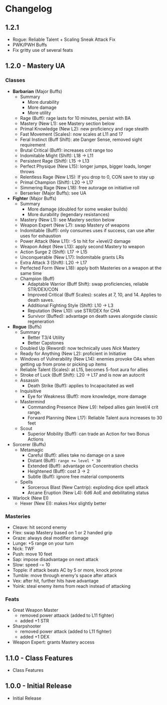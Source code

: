 # Changelog

## 1.2.1

- Rogue: Reliable Talent + Scaling Sneak Attack Fix
- PWK/PWH Buffs
- Fix gritty use of several feats

## 1.2.0 - Mastery UA

### Classes

- **Barbarian** (Major Buffs)
    - Summary
        - More durability
        - More damage
        - More utility
    - Rage (Buff): rage lasts for 10 minutes, persist with BA
    - Mastery (New L1): see Mastery section below
    - Primal Knowledge (New L2): new proficiency and rage stealth
    - Fast Movement (Scales): now scales at L11 and 17
    - Feral Instinct (Buff Shift): ate Danger Sense, removed sight requirement
    - Brutal Critical (Buff): increases crit range too
    - Indomitable Might (Shift): L18 -> L11
    - Persistent Rage (Shift): L15 -> L13
    - Perfect Physique (New L15): longer jumps, bigger loads, longer throws
    - Relentless Rage (New L15): If you drop to 0, CON save to stay up
    - Primal Champion (Shift): L20 -> L17
    - Simmering Rage (New L18): free autorage on initiative roll
    - Berserker (Major Buffs): see UA
- **Fighter** (Major Buffs)
    - Summary
        - More damage (doubled for some weaker builds)
        - More durability (legendary resistances)
    - Mastery (New L1): see Mastery section below
    - Weapon Expert (New L7): swap Mastery of weapons
    - Indomitable (Buff): only consumes uses if success, can use after uses for exhaustion
    - Power Attack (New L11): -5 to hit for +level/2 damage
    - Weapon Adept (New L13): apply second Mastery to weapon
    - Action Surge 2 (Shift): L17 -> L15
    - Unconquerable (New L17): Indomitable grants LRs
    - Extra Attack 3 (Shift): L20 -> L17
    - Perfected Form (New L18): apply both Masteries on a weapon at the same time
    - Champion (Buff)
        - Adaptable Warrior (Buff Shift): swap proficiencies, reliable STR/DEX/CON
        - Improved Critical (Buff Scales): scales at 7, 10, and 14. Applies to death saves.
        - Additional Fighting Style (Shift): L10 -> L3
        - Reputation (New L10): use STR/DEX for CHA
        - Survivor (Buffed): advantage on death saves alongside classic regeneration
- **Rogue** (Buffs)
    - Summary
        - Better T3/4 Utility
        - Better Capstones
    - Doubled Up (Reword): now technically uses _Nick_ Mastery
    - Ready for Anything (New L2): proficient in Initiative
    - Windows of Vulnerability (New L14): enemies provoke OAs when getting up from prone or picking up items
    - Reliable Talent (Scales): at L15, becomes 5-foot aura for allies
    - Stroke of Luck (Buff Shift): L20 -> L17 and is now an autocrit
    - Assassin
        - Death Strike (Buff): applies to Incapacitated as well
    - Inquisitive
        - Eye for Weakness (Buff): more knowledge, more damage
    - Mastermind
        - Commanding Presence (New L9): helped allies gain level/4 crit range.
        - Forward Planning (New L17): Reliable Talent aura increases to 30 feet
    - Scout
        - Superior Mobility (Buff): can trade an Action for two Bonus Actions
- Sorcerer (Buffs)
    - Metamagic
        - Careful (Buff): allies take no damage on a save
        - Distant (Buff): `range += level * 30`
        - Extended (Buff): advantage on Concentration checks
        - Heightened (Buff): cost 3 -> 2
        - Subtle (Buff): ignore free material components
    - Spells
        - Sorcerous Blast (New Cantrip): exploding dice spell attack
        - Arcane Eruption (New L4): 6d6 AoE and debilitating status
- Warlock (New EI)
    - Hexer (New EI): makes _Hex_ slightly better

### Masteries

- Cleave: hit second enemy
- Flex: swap Mastery based on 1 or 2 handed grip
- Graze: always deal modifier damage
- Lunge: +5 range on your turn
- Nick: TWF
- Push: move 10 feet
- Sap: impose disadvantage on next attack
- Slow: speed -= 10
- Topple: if attack beats AC by 5 or more, knock prone
- Tumble: move through enemy's space after attack
- Vex: after hit, further hits have advantage
- Yoink: steal enemy items from reach instead of attacking

### Feats

- Great Weapon Master
    - removed power attaack (added to L11 fighter)
    - added +1 STR
- Sharpshooter
    - removed power attack (added to L11 fighter)
    - added +1 DEX
- Weapon Expert: grants Mastery access

## 1.1.0 - Class Features

- Class Features

## 1.0.0 - Initial Release

- Initial Release